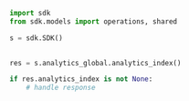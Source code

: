 <!-- Start SDK Example Usage -->
```python
import sdk
from sdk.models import operations, shared

s = sdk.SDK()

    
res = s.analytics_global.analytics_index()

if res.analytics_index is not None:
    # handle response
```
<!-- End SDK Example Usage -->